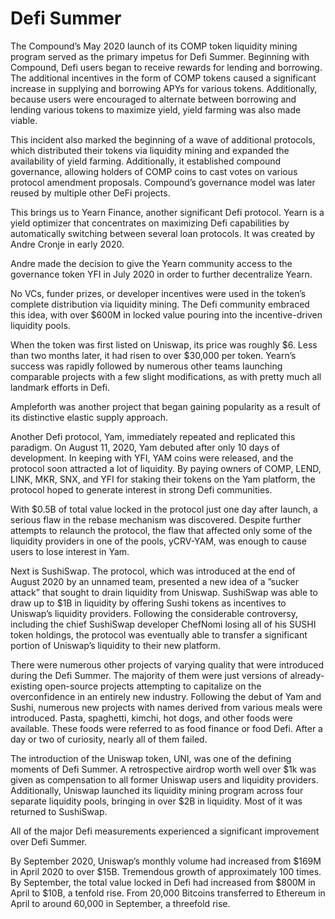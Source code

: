 # Defi Summer

The Compound’s May 2020 launch of its COMP token liquidity mining program served as the primary impetus for Defi Summer. Beginning with Compound, Defi users began to receive rewards for lending and borrowing. The additional incentives in the form of COMP tokens caused a significant increase in supplying and borrowing APYs for various tokens. Additionally, because users were encouraged to alternate between borrowing and lending various tokens to maximize yield, yield farming was also made viable.&#x20;

This incident also marked the beginning of a wave of additional protocols, which distributed their tokens via liquidity mining and expanded the availability of yield farming. Additionally, it established compound governance, allowing holders of COMP coins to cast votes on various protocol amendment proposals. Compound’s governance model was later reused by multiple other DeFi projects.&#x20;

This brings us to Yearn Finance, another significant Defi protocol. Yearn is a yield optimizer that concentrates on maximizing Defi capabilities by automatically switching between several loan protocols. It was created by Andre Cronje in early 2020.&#x20;

Andre made the decision to give the Yearn community access to the governance token YFI in July 2020 in order to further decentralize Yearn.&#x20;

No VCs, funder prizes, or developer incentives were used in the token’s complete distribution via liquidity mining. The Defi community embraced this idea, with over $600M in locked value pouring into the incentive-driven liquidity pools.&#x20;

When the token was first listed on Uniswap, its price was roughly $6. Less than two months later, it had risen to over $30,000 per token. Yearn’s success was rapidly followed by numerous other teams launching comparable projects with a few slight modifications, as with pretty much all landmark efforts in Defi.&#x20;

Ampleforth was another project that began gaining popularity as a result of its distinctive elastic supply approach.&#x20;

Another Defi protocol, Yam, immediately repeated and replicated this paradigm. On August 11, 2020, Yam debuted after only 10 days of development. In keeping with YFI, YAM coins were released, and the protocol soon attracted a lot of liquidity. By paying owners of COMP, LEND, LINK, MKR, SNX, and YFI for staking their tokens on the Yam platform, the protocol hoped to generate interest in strong Defi communities.&#x20;

With $0.5B of total value locked in the protocol just one day after launch, a serious flaw in the rebase mechanism was discovered. Despite further attempts to relaunch the protocol, the flaw that affected only some of the liquidity providers in one of the pools, yCRV-YAM, was enough to cause users to lose interest in Yam.&#x20;

Next is SushiSwap. The protocol, which was introduced at the end of August 2020 by an unnamed team, presented a new idea of a ”sucker attack” that sought to drain liquidity from Uniswap. SushiSwap was able to draw up to $1B in liquidity by offering Sushi tokens as incentives to Uniswap’s liquidity providers. Following the considerable controversy, including the chief SushiSwap developer ChefNomi losing all of his SUSHI token holdings, the protocol was eventually able to transfer a significant portion of Uniswap’s liquidity to their new platform.&#x20;

There were numerous other projects of varying quality that were introduced during the Defi Summer. The majority of them were just versions of already-existing open-source projects attempting to capitalize on the overconfidence in an entirely new industry. Following the debut of Yam and Sushi, numerous new projects with names derived from various meals were introduced. Pasta, spaghetti, kimchi, hot dogs, and other foods were available. These foods were referred to as food finance or food Defi. After a day or two of curiosity, nearly all of them failed.&#x20;

The introduction of the Uniswap token, UNI, was one of the defining moments of Defi Summer. A retrospective airdrop worth well over $1k was given as compensation to all former Uniswap users and liquidity providers. Additionally, Uniswap launched its liquidity mining program across four separate liquidity pools, bringing in over $2B in liquidity. Most of it was returned to SushiSwap.&#x20;

All of the major Defi measurements experienced a significant improvement over Defi Summer.&#x20;

By September 2020, Uniswap’s monthly volume had increased from $169M in April 2020 to over $15B. Tremendous growth of approximately 100 times. By September, the total value locked in Defi had increased from $800M in April to $10B, a tenfold rise. From 20,000 Bitcoins transferred to Ethereum in April to around 60,000 in September, a threefold rise.

